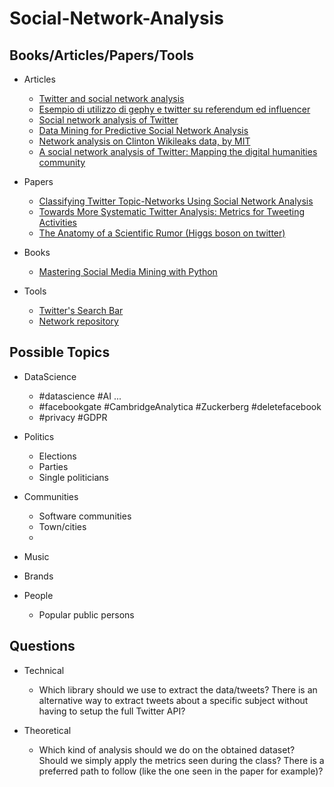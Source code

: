 # Social-Network-Analysis

## Books/Articles/Papers/Tools
* Articles
    * [Twitter and social network analysis](http://datadrivenjournalism.net/news_and_analysis/twitter_and_social_network_analysis)
    * [Esempio di utilizzo di gephy e twitter su referendum ed influencer](http://www.misurarelacomunicazione.it/2016/11/24/iovotono-vs-bastaunsi-gli-influencers-twitter/)
    * [Social network analysis of Twitter](http://www.mediative.com/social-network-analysis-twitter/)
	* [Data Mining for Predictive Social Network Analysis](https://www.toptal.com/data-science/social-network-data-mining-for-predictive-analysis)
	* [Network analysis on Clinton Wikileaks data, by MIT](https://clinton.media.mit.edu/clinton#)
    * [A social network analysis of Twitter: Mapping the digital humanities community](https://www.tandfonline.com/doi/full/10.1080/23311983.2016.1171458) 
	
* Papers 
    * [Classifying Twitter Topic-Networks Using Social Network Analysis](http://journals.sagepub.com/doi/full/10.1177/2056305117691545)
    * [Towards More Systematic Twitter Analysis: Metrics for Tweeting Activities](https://www.researchgate.net/publication/235632738_Towards_More_Systematic_Twitter_Analysis_Metrics_for_Tweeting_Activities)
    * [The Anatomy of a Scientific Rumor (Higgs boson on twitter)](https://www.nature.com/articles/srep02980#methods)

* Books
    * [Mastering Social Media Mining with Python](https://www.amazon.it/Mastering-Social-Media-Mining-Python/dp/1783552018/ref=sr_1_1?ie=UTF8&qid=1521482811&sr=8-1&keywords=Mastering+Social+Media+Mining+with+Python)

* Tools
    * [Twitter's Search Bar](https://twitter.com/search-home)
    * [Network repository](http://networkrepository.com/)


## Possible Topics

* DataScience 
	* \#datascience \#AI ...
	* \#facebookgate \#CambridgeAnalytica \#Zuckerberg \#deletefacebook
	* \#privacy \#GDPR

* Politics	
    * Elections
    * Parties
    * Single politicians

* Communities
    * Software communities
    * Town/cities
    * 

* Music

* Brands

* People
    * Popular public persons


## Questions

* Technical 
    * Which library should we use to extract the data/tweets? There is an alternative way to extract tweets about a specific subject without having to setup the full Twitter API?

* Theoretical
    * Which kind of analysis should we do on the obtained dataset? Should we simply apply the metrics seen during the class? There is a preferred path to follow (like the one seen in the paper for example)? 
